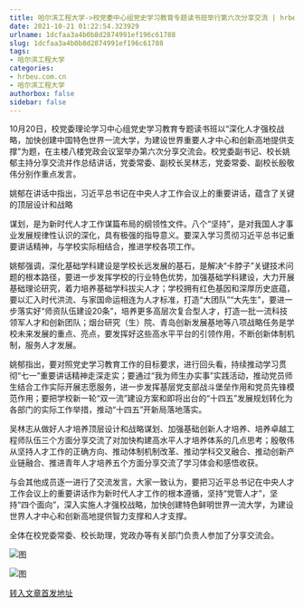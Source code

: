 ```yaml
---
title: 哈尔滨工程大学->校党委中心组党史学习教育专题读书班举行第六次分享交流 | hrbeu.com.cn
date: 2021-10-21 01:22:54.323929
urlname: 1dcfaa3a4b0b8d2874991ef196c61788
slug: 1dcfaa3a4b0b8d2874991ef196c61788
tags: 
- 哈尔滨工程大学
categories:
- hrbeu.com.cn
- 哈尔滨工程大学
authorbox: false
sidebar: false
---
```

10月20日，校党委理论学习中心组党史学习教育专题读书班以“深化人才强校战略，加快创建中国特色世界一流大学，为建设世界重要人才中心和创新高地提供支撑”为题，在主楼八楼党政会议室举办第六次分享交流会。校党委副书记、校长姚郁主持分享交流并作总结讲话，党委常委、副校长吴林志，党委常委、副校长殷敬伟分别作重点发言。

姚郁在讲话中指出，习近平总书记在中央人才工作会议上的重要讲话，蕴含了关键的顶层设计和战略
<!--more-->
谋划，是为新时代人才工作谋篇布局的纲领性文件。八个“坚持”，是对我国人才事业发展规律性认识的深化，具有极强的指导意义。要深入学习贯彻习近平总书记重要讲话精神，与学校实际相结合，推进学校各项工作。

姚郁强调，深化基础学科建设是学校长远发展的基石，是解决“卡脖子”关键技术问题的根本路径，要进一步发挥学校的行业特色优势，加强基础学科建设，大力开展基础理论研究，着力培养基础学科拔尖人才；学校拥有红色基因和深厚历史底蕴，要以汇入时代洪流、与家国命运相连为人才标准，打造“大团队”“大先生”，要进一步落实好“师资队伍建设20条”，培养更多高层次复合型人才，打造一批一流科技领军人才和创新团队；烟台研究（生）院、青岛创新发展基地等八项战略任务是学校未来发展的重点、亮点，要发挥好这些高水平平台的引领作用，不断创新体制机制，服务人才发展。

姚郁指出，要对照党史学习教育工作的目标要求，进行回头看，持续推动学习贯彻“七一”重要讲话精神走深走实；要通过“我为师生办实事”实践活动，推动党员师生结合工作实际开展志愿服务，进一步发挥基层党支部战斗堡垒作用和党员先锋模范作用；要把学校新一轮“双一流”建设方案和即将出台的“十四五”发展规划转化为各部门的实际工作举措，推动“十四五”开新局落地落实。

吴林志从做好人才培养顶层设计和战略谋划、加强基础创新人才培养、培养卓越工程师队伍三个方面分享交流了对加快构建高水平人才培养体系的几点思考；殷敬伟从坚持人才工作的正确方向、推动体制机制改革、推动学科交叉融合、推动创新产业链融合、推进青年人才培养五个方面分享交流了学习体会和感悟收获。

与会其他成员逐一进行了交流发言，大家一致认为，要把习近平总书记在中央人才工作会议上的重要讲话作为新时代人才工作的根本遵循，坚持“党管人才”，坚持“四个面向”，深入实施人才强校战略，加快创建特色鲜明世界一流大学，为建设世界人才中心和创新高地提供智力支撑和人才支撑。

全体在校党委常委、校长助理，党政办等有关部门负责人参加了分享交流会。

![图](http://gongxue.cn/__local/1/BB/1B/CC8BF83EDCA7767D4EECD45DAF0_49B1D8D4_1276B.jpg)

![图](http://gongxue.cn/__local/6/83/1C/3CE07211496B34CFE8AA4098A44_1EC85CF5_14DAF.jpg)

[转入文章首发地址](http://gongxue.cn/info/1141/68240.htm)